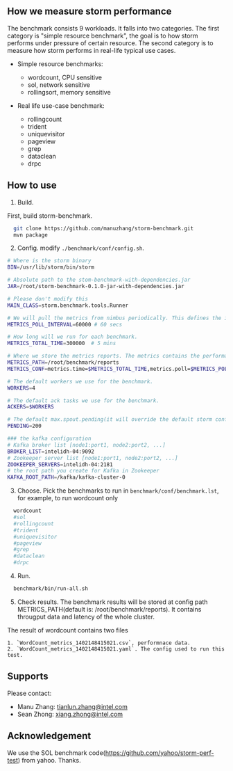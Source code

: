 ## How we measure storm performance

The benchmark consists 9 workloads. It falls into two categories. The first category is "simple resource benchmark", the goal is to how storm performs under pressure of certain resource. The second category is to measure how storm performs in real-life typical use cases.

 - Simple resource benchmarks:
    * wordcount, CPU sensitive
    * sol, network sensitive
    * rollingsort, memory sensitive

 - Real life use-case benchmark:
     * rollingcount
     * trident
     * uniquevisitor 
     * pageview
     * grep
     * dataclean
     * drpc

## How to use

1. Build. 
   
  First, build storm-benchmark.
  ```bash
    git clone https://github.com/manuzhang/storm-benchmark.git
    mvn package
  ```

2. Config. modify `./benchmark/conf/config.sh`.

  
  ```bash
# Where is the storm binary
BIN=/usr/lib/storm/bin/storm

# Absolute path to the stom-benchmark-with-dependencies.jar
JAR=/root/storm-benchmark-0.1.0-jar-with-dependencies.jar

# Please don't modify this
MAIN_CLASS=storm.benchmark.tools.Runner

# We will pull the metrics from nimbus periodically. This defines the interval.
METRICS_POLL_INTERVAL=60000 # 60 secs

 # How long will we run for each benchmark.
METRICS_TOTAL_TIME=300000  # 5 mins

# Where we store the metrics reports. The metrics contains the performance and throughput information.
METRICS_PATH=/root/benchmark/reports
METRICS_CONF=metrics.time=$METRICS_TOTAL_TIME,metrics.poll=$METRICS_POLL_INTERVAL,metrics.path=$METRICS_PATH

# The default workers we use for the benchmark.
WORKERS=4

# The default ack tasks we use for the benchmark.
ACKERS=$WORKERS

# The default max.spout.pending(it will override the default storm config) we use for the benchmarks.
PENDING=200

### the kafka configuration
 # Kafka broker list [node1:port1, node2:port2, ...]
BROKER_LIST=intelidh-04:9092
# Zookeeper server list [node1:port1, node2:port2, ...]
ZOOKEEPER_SERVERS=intelidh-04:2181
# the root path you create for Kafka in Zookeeper
KAFKA_ROOT_PATH=/kafka/kafka-cluster-0  
```

3. Choose. Pick the benchmarks to run in `benchmark/conf/benchmark.lst`, for example, to run wordcount only

  ```bash
    wordcount
    #sol
    #rollingcount
    #trident
    #uniquevisitor
    #pageview
    #grep
    #dataclean
    #drpc
  ```

4. Run.  

  ```bash 
    benchmark/bin/run-all.sh
  ```

5. Check results.
 The benchmark results will be stored at config path METRICS_PATH(default is: /root/benchmark/reports). It contains througput data and latency of the whole cluster.
 
 The result of wordcount contains two files

    1. `WordCount_metrics_1402148415021.csv`, performnace data.
    2. `WordCount_metrics_1402148415021.yaml`. The config used to run this test.

## Supports

Please contact:

 - Manu Zhang: tianlun.zhang@intel.com
 - Sean Zhong: xiang.zhong@intel.com

## Acknowledgement

We use the SOL benchmark code(https://github.com/yahoo/storm-perf-test) from yahoo. Thanks. 
